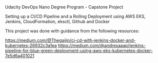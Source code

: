 Udacity DevOps Nano Degree Program - Capstone Project

Setting up a CI/CD Pipeline and a Rolling Deployment using AWS EKS, Jenkins, CloudFormation, eksctl, Github and Docker

This project was done with guidance from the following resources:

https://medium.com/@Thegaijin/ci-cd-with-jenkins-docker-and-kubernetes-26932c3a1ea
https://medium.com/@andresaaap/jenkins-pipeline-for-blue-green-deployment-using-aws-eks-kubernetes-docker-7e5d6a401021
